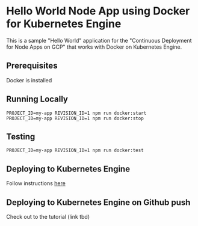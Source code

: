 # Hello World Node App using Docker for Kubernetes Engine

This is a sample "Hello World" application for the "Continuous Deployment for Node Apps on GCP" that works with Docker on Kubernetes Engine.

## Prerequisites

Docker is installed

## Running Locally

```
PROJECT_ID=my-app REVISION_ID=1 npm run docker:start
PROJECT_ID=my-app REVISION_ID=1 npm run docker:stop
```

## Testing

```
PROJECT_ID=my-app REVISION_ID=1 npm run docker:test
```

## Deploying to Kubernetes Engine

Follow instructions [here](./DEPLOY.md)

## Deploying to Kubernetes Engine on Github push

Check out to the tutorial (link tbd)
